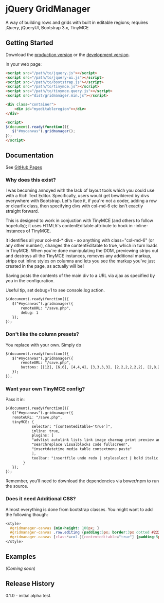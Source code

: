 # jQuery GridManager

A way of building rows and grids with built in editable regions; requires jQuery, jQueryUI, Bootstrap 3.x, TinyMCE

## Getting Started

Download the [production version][min] or the [development version][max].

[min]: https://raw.github.com/neokeonig/jquery-gridmanager/master/dist/jquery.gridmanager.min.js
[max]: https://raw.github.com/neokeonig/jquery-gridmanager/master/dist/jquery.gridmanager.js

In your web page:

```html
<script src="/path/to/jquery.js"></script>
<script src="/path/to/jquery-ui.js"></script>
<script src="/path/to/bootstrap.js"></script>
<script src="/path/to/tinymce.js"></script>
<script src="/path/to/tinymce.query.js"></script>
<script src="dist/gridmanager.min.js"></script>

<div class="container">  
	<div id="myeditableregion"></div>
</div>

<script> 
$(document).ready(function(){ 
   $("#mycanvas").gridmanager();  
});
</script>

```

## Documentation
See [GitHub Pages][ghp]

[ghp]: http://neokoenig.github.io/jQuery-gridmanager/

### Why does this exist?

I was becoming annoyed with the lack of layout tools which you could use with a Rich Text Editor.
Specifically, users would get bewildered by divs everywhere with Bootstrap. Let's face it, if you're not a coder, adding a row or clearfix class, then specifying divs with col-md-6 etc isn't exactly straight forward.

This is designed to work in conjuction with TinyMCE (and others to follow hopefully); it uses HTML5's contentEditable attribute to hook in -inline- instances of TinyMCE.

It identifies all your col-md-* divs - so anything with class="col-md-6" (or any other number), changes the contentEditable to true, which in turn loads in TinyMCE. When you're done manipulating the DOM, previewing strips out and destroys all the TinyMCE instances, removes any additional markup, strips out inline styles on columns and lets you see the markup you've just created in the page, as actually will be!

Saving posts the contents of the main div to a URL via ajax as specified by you in the configuration.

Useful tip, set debug=1 to see console.log action.

```html
$(document).ready(function(){ 
   $("#mycanvas").gridmanager({
	   remoteURL: "/save.php",
	   debug: 1   
   });  
});
```

### Don't like the column presets?

You replace with your own. Simply do

```html
$(document).ready(function(){ 
   $("#mycanvas").gridmanager({
	   remoteURL: "/save.php",
	   buttons: [[12], [6,6], [4,4,4], [3,3,3,3], [2,2,2,2,2,2], [2,8,2], [4,8], [8,4]]"   
   });  
});
```

### Want your own TinyMCE config?

Pass it in:

```html
$(document).ready(function(){ 
   $("#mycanvas").gridmanager({
   remoteURL: "/save.php",
   tinyMCE: {
            selector: "[contenteditable='true']",
            inline: true,
            plugins: [
            "advlist autolink lists link image charmap print preview anchor",
            "searchreplace visualblocks code fullscreen",
            "insertdatetime media table contextmenu paste"
            ],
            toolbar: "insertfile undo redo | styleselect | bold italic | alignleft aligncenter alignright alignjustify | bullist numlist outdent indent | link image"
        } 
   });  
});
```

Remember, you'll need to download the dependencies via bower/npm to run the source.

### Does it need Additional CSS?

Almost everything is done from bootstrap classes. You might want to add the following though:
```css
<style> 
  #gridmanager-canvas {min-height: 100px; }
  #gridmanager-canvas .row.editing {padding:5px; border:3px dotted #222; min-height: 20px; margin-bottom:10px; } 
  #gridmanager-canvas [class*=col-][contenteditable="true"] {padding:5px; border:3px dotted #999; min-height: 30px;}
</style>
```

## Examples
_(Coming soon)_

## Release History

0.1.0 - initial alpha test.
